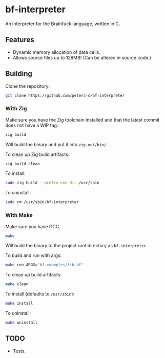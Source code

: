 # bf-interpreter
An interpreter for the Brainfuck language, written in C.

## Features
- Dynamic memory allocation of data cells.
- Allows source files up to 128MB! (Can be altered in source code.)

## Building
Clone the repository:
```bash
git clone https://github.com/peterc-s/bf-interpreter
```

### With Zig
Make sure you have the Zig toolchain installed and that the latest commit does not
have a WIP tag.

```bash
zig build
```

Will build the binary and put it into `zig-out/bin/`.

To clean up Zig build artifacts:
```bash
zig build clean
```

To install:
```bash
sudo zig build --prefix-exe-dir /usr/sbin
```

To uninstall:
```bash
sudo rm /usr/sbin/bf-interpreter
```

### With Make
Make sure you have GCC.

```bash
make
```

Will build the binary to the project root directory as `bf-interpreter`.

To build and run with args:
```bash
make run ARGS="bf-examples/fib.bf"
```

To clean up build artifacts:
```bash
make clean
```

To install (defaults to `/usr/sbin`):
```bash
make install
```

To uninstall:
```bash
make uninstall
```

## TODO
- Tests.
